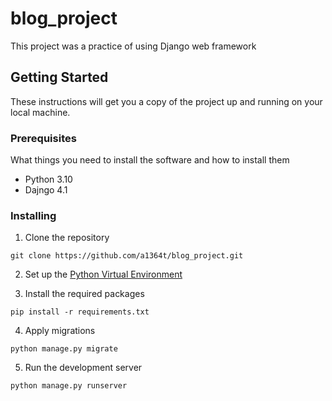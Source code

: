 # blog_project
This project was a practice of using Django web framework


## Getting Started

These instructions will get you a copy of the project up and running on your local machine.

### Prerequisites

What things you need to install the software and how to install them

* Python 3.10
* Dajngo 4.1

### Installing

1. Clone the repository

```git clone https://github.com/a1364t/blog_project.git```

2. Set up the [Python Virtual Environment](https://developer.mozilla.org/en-US/docs/Learn/Server-side/Django/development_environment)

3. Install the required packages

```pip install -r requirements.txt```

4. Apply migrations

```python manage.py migrate```

5. Run the development server

```python manage.py runserver```

